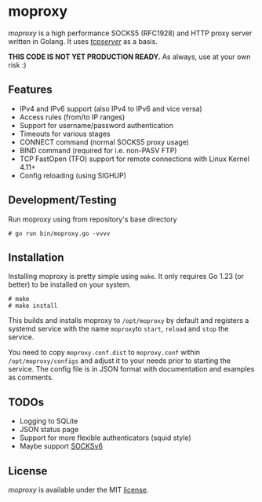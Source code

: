 # moproxy

*moproxy* is a high performance SOCKS5 (RFC1928) and HTTP proxy server written in Golang.
It uses *[tcpserver](https://github.com/maurice2k/tcpserver)* as a basis.


**THIS CODE IS NOT YET PRODUCTION READY.** As always, use at your own risk :) 

## Features
* IPv4 and IPv6 support (also IPv4 to IPv6 and vice versa)
* Access rules (from/to IP ranges)
* Support for username/password authentication
* Timeouts for various stages
* CONNECT command (normal SOCKS5 proxy usage)
* BIND command (required for i.e. non-PASV FTP)
* TCP FastOpen (TFO) support for remote connections with Linux Kernel 4.11+
* Config reloading (using SIGHUP)


## Development/Testing

Run moproxy using from repository's base directory
```
# go run bin/moproxy.go -vvvv
```

## Installation

Installing moproxy is pretty simple using `make`. It only requires Go 1.23 (or better) to be installed on your system. 
```
# make
# make install
```

This builds and installs moproxy to `/opt/moproxy` by default and registers a systemd service with the name `moproxy`to `start`, `reload` and `stop` the service.

You need to copy `moproxy.conf.dist` to `moproxy.conf` within `/opt/moproxy/configs` and adjust it to your needs prior to starting the service.
The config file is in JSON format with documentation and examples as comments.



## TODOs
* Logging to SQLite
* JSON status page
* Support for more flexible authenticators (squid style)
* Maybe support [SOCKSv6](https://tools.ietf.org/html/draft-olteanu-intarea-socks-6-11)


## License
*moproxy* is available under the MIT [license](LICENSE).
